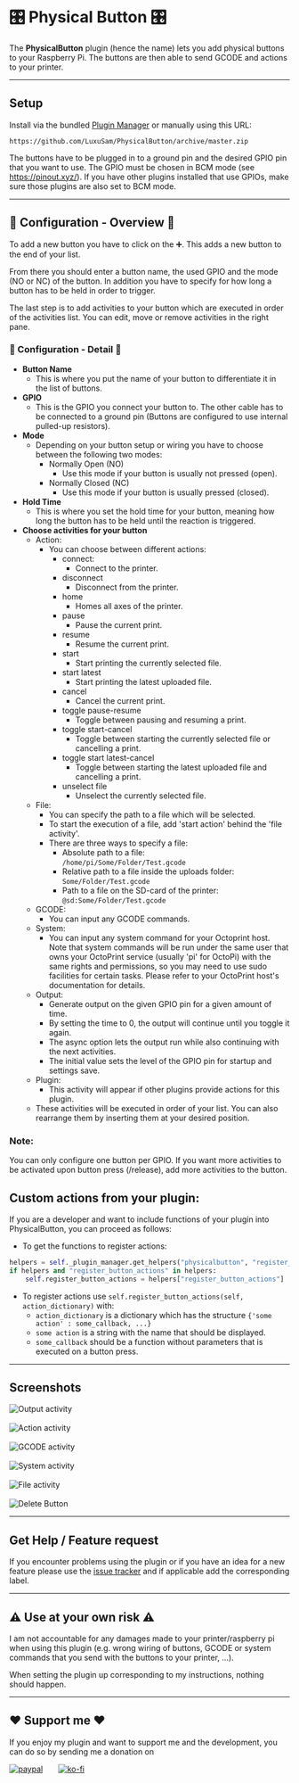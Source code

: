 # 🎛 Physical Button 🎛

The **PhysicalButton** plugin (hence the name) lets you add physical buttons to your Raspberry Pi.
The buttons are then able to send GCODE and actions to your printer.

---
## Setup
Install via the bundled [Plugin Manager](https://docs.octoprint.org/en/master/bundledplugins/pluginmanager.html)
or manually using this URL:

    https://github.com/LuxuSam/PhysicalButton/archive/master.zip

The buttons have to be plugged in to a ground pin and the desired GPIO pin that you want to use.
The GPIO must be chosen in BCM mode (see <https://pinout.xyz/>).
If you have other plugins installed that use GPIOs, make sure those plugins are also set to BCM mode.

---
## 🔧 Configuration - Overview 🔧
To add a new button you have to click on the ➕. This adds a new button to the end of your list.

From there you should enter a button name, the used GPIO and the mode (NO or NC) of the button.
In addition you have to specify for how long a button has to be held in order to trigger.

The last step is to add activities to your button which are executed in order of the activities list.
You can edit, move or remove activities in the right pane.

### 🔧 Configuration - Detail 🔧
* **Button Name**
  * This is where you put the name of your button to differentiate it in the list of buttons.
* **GPIO**
  * This is the GPIO you connect your button to. The other cable has to be connected to a ground pin (Buttons are configured to use internal pulled-up resistors).
* **Mode**
  * Depending on your button setup or wiring you have to choose between the following two modes:
    * Normally Open (NO)
      * Use this mode if your button is usually not pressed (open).
    * Normally Closed (NC)
      * Use this mode if your button is usually pressed (closed).
* **Hold Time**
  * This is where you set the hold time for your button, meaning how long the button has to be held until the reaction is triggered.
* **Choose activities for your button**
  * Action:
    * You can choose between different actions:
      * connect:
        * Connect to the printer.
      * disconnect
        * Disconnect from the printer.
      * home
        * Homes all axes of the printer.
      * pause
        * Pause the current print.
      * resume
        * Resume the current print.
      * start
        * Start printing the currently selected file.
      * start latest
        * Start printing the latest uploaded file.
      * cancel
        * Cancel the current print.
      * toggle pause-resume
        * Toggle between pausing and resuming a print.
      * toggle start-cancel
        * Toggle between starting the currently selected file or cancelling a print.
      * toggle start latest-cancel
        * Toggle between starting the latest uploaded file and cancelling a print.
      * unselect file
        * Unselect the currently selected file.
  * File:
    * You can specify the path to a file which will be selected.
    * To start the execution of a file, add 'start action' behind the 'file activity'.
    * There are three ways to specify a file:
      * Absolute path to a file:  
        `/home/pi/Some/Folder/Test.gcode`
      * Relative path to a file inside the uploads folder:  
        `Some/Folder/Test.gcode`
      * Path to a file on the SD-card of the printer:  
        `@sd:Some/Folder/Test.gcode`
  * GCODE:
    * You can input any GCODE commands.
  * System:
    * You can input any system command for your Octoprint host.  
    Note that system commands will be run under the same user that owns your OctoPrint service (usually 'pi' for OctoPi) with the same rights and permissions, so you may need to use sudo facilities for certain tasks. Please refer to your OctoPrint host's documentation for details.
  * Output:
    * Generate output on the given GPIO pin for a given amount of time.
    * By setting the time to 0, the output will continue until you toggle it again.
    * The async option lets the output run while also continuing with the next activities.
    * The initial value sets the level of the GPIO pin for startup and settings save.
  * Plugin:
    * This activity will appear if other plugins provide actions for this plugin.
  * These activities will be executed in order of your list. You can also rearrange them by inserting them at your desired position.

### Note:
You can only configure one button per GPIO.
If you want more activities to be activated upon button press (/release), add more activities to the button.

## Custom actions from your plugin:
If you are a developer and want to include functions of your plugin into PhysicalButton, you can proceed as follows:

 * To get the functions to register actions:
```python
helpers = self._plugin_manager.get_helpers("physicalbutton", "register_button_actions")
if helpers and "register_button_actions" in helpers:
    self.register_button_actions = helpers["register_button_actions"]
```

* To register actions use `self.register_button_actions(self, action_dictionary)` with:
  * `action_dictionary` is a dictionary which has the structure `{'some action' : some_callback, ...}`
  * `some action` is a string with the name that should be displayed.
  * `some_callback` should be a function without parameters that is executed on a button press.




---
## Screenshots
![Output activity](/assets/img/plugins/physicalbutton/PhysicalButton_output.png)</br></br>
![Action activity](/assets/img/plugins/physicalbutton/PhysicalButton_action.png)</br></br>
![GCODE activity](/assets/img/plugins/physicalbutton/PhysicalButton_gcode.png)</br></br>
![System activity](/assets/img/plugins/physicalbutton/PhysicalButton_system.png)</br></br>
![File activity](/assets/img/plugins/physicalbutton/PhysicalButton_file.png)</br></br>
![Delete Button](/assets/img/plugins/physicalbutton/PhysicalButton_delete.png)


---
## Get Help / Feature request
If you encounter problems using the plugin or if you have an idea for a new feature please use the [issue tracker](https://github.com/LuxuSam/PhysicalButton/issues) and if applicable add the corresponding label.

---
## ⚠️ Use at your own risk ⚠️
I am not accountable for any damages made to your printer/raspberry pi when using this plugin (e.g. wrong wiring
of buttons, GCODE or system commands that you send with the buttons to your printer, ...).

When setting the plugin up corresponding to my instructions, nothing should happen.

---
## ❤️ Support me ❤️
If you enjoy my plugin and want to support me and the development, you can do so by sending me a donation on</br>

[![paypal](https://www.paypalobjects.com/webstatic/de_DE/i/de-pp-logo-100px.png)](https://www.paypal.com/paypalme/luxusam3d)&emsp;&emsp;[![ko-fi](https://uploads-ssl.webflow.com/5c14e387dab576fe667689cf/5c91bddac6c3aa6b3718fd86_kofisvglofo.svg)](https://ko-fi.com/C0C14BZCR)
